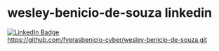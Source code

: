 # wesley-benicio-de-souza linkedin
<div id="badges">
<a href="https://www.linkedin.com/in/Wesley-Benício
/">
<img src="https://img.shields.io/badge/LinkedIn-blue?style=for-the-badge&logo=linkedin&logoColor=white" alt="LinkedIn Badge"/= </a>
</div>
https://github.com/fverasbenicio-cyber/wesley-benicio-de-souza.git
